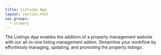 ```yaml
---
title: Listings App
layout: section.html
nav_groups:
  - primary
---
```


The Listings App enables the addition of  a property management website with our all-in-one listing management addon. Streamline your workflow by effortlessly managing, updating, and promoting the property listings .

